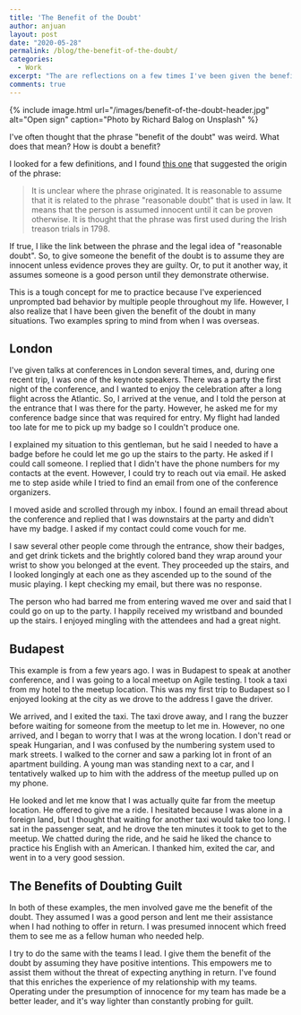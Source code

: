 ```yaml
---
title: 'The Benefit of the Doubt'
author: anjuan
layout: post
date: "2020-05-28"
permalink: /blog/the-benefit-of-the-doubt/
categories:
  - Work
excerpt: "The are reflections on a few times I've been given the benefit of the doubt and ways I can apply it to my work."
comments: true
---
```


{% include image.html url="/images/benefit-of-the-doubt-header.jpg" alt="Open sign"  caption="Photo by Richard Balog on Unsplash" %}

I've often thought that the phrase "benefit of the doubt" was weird. What does that mean? How is doubt a benefit?

I looked for a few definitions, and I found [this one](https://www.theidioms.com/the-benefit-of-the-doubt/) that suggested the origin of the phrase:

> It is unclear where the phrase originated. It is reasonable to assume that it is related to the phrase "reasonable doubt" that is used in law. It means that the person is assumed innocent until it can be proven otherwise. It is thought that the phrase was first used during the Irish treason trials in 1798.

If true, I like the link between the phrase and the legal idea of "reasonable doubt". So, to give someone the benefit of the doubt is to assume they are innocent unless evidence proves they are guilty. Or, to put it another way, it assumes someone is a good person until they demonstrate otherwise.

This is a tough concept for me to practice because I've experienced unprompted bad behavior by multiple people throughout my life. However, I also realize that I have been given the benefit of the doubt in many situations. Two examples spring to mind from when I was overseas.

## London

I've given talks at conferences in London several times, and, during one recent trip, I was one of the keynote speakers. There was a party the first night of the conference, and I wanted to enjoy the celebration after a long flight across the Atlantic. So, I arrived at the venue, and I told the person at the entrance that I was there for the party. However, he asked me for my conference badge since that was required for entry. My flight had landed too late for me to pick up my badge so I couldn't produce one.

I explained my situation to this gentleman, but he said I needed to have a badge before he could let me go up the stairs to the party. He asked if I could call someone. I replied that I didn't have the phone numbers for my contacts at the event. However, I could try to reach out via email. He asked me to step aside while I tried to find an email from one of the conference organizers.

I moved aside and scrolled through my inbox. I found an email thread about the conference and replied that I was downstairs at the party and didn't have my badge. I asked if my contact could come vouch for me.

I saw several other people come through the entrance, show their badges, and get drink tickets and the brightly colored band they wrap around your wrist to show you belonged at the event. They proceeded up the stairs, and I looked longingly at each one as they ascended up to the sound of the music playing. I kept checking my email, but there was no response.

The person who had barred me from entering waved me over and said that I could go on up to the party. I happily received my wristband and bounded up the stairs. I enjoyed mingling with the attendees and had a great night.

## Budapest

This example is from a few years ago. I was in Budapest to speak at another conference, and I was going to a local meetup on Agile testing. I took a taxi from my hotel to the meetup location. This was my first trip to Budapest so I enjoyed looking at the city as we drove to the address I gave the driver.

We arrived, and I exited the taxi. The taxi drove away, and I rang the buzzer before waiting for someone from the meetup to let me in. However, no one arrived, and I began to worry that I was at the wrong location. I don't read or speak Hungarian, and I was confused by the numbering system used to mark streets. I walked to the corner and saw a parking lot in front of an apartment building. A young man was standing next to a car, and I tentatively walked up to him with the address of the meetup pulled up on my phone.

He looked and let me know that I was actually quite far from the meetup location. He offered to give me a ride. I hesitated because I was alone in a foreign land, but I thought that waiting for another taxi would take too long. I sat in the passenger seat, and he drove the ten minutes it took to get to the meetup. We chatted during the ride, and he said he liked the chance to practice his English with an American. I thanked him, exited the car, and went in to a very good session.

## The Benefits of Doubting Guilt

In both of these examples, the men involved gave me the benefit of the doubt. They assumed I was a good person and lent me their assistance when I had nothing to offer in return. I was presumed innocent which freed them to see me as a fellow human who needed help.

I try to do the same with the teams I lead. I give them the benefit of the doubt by assuming they have positive intentions. This empowers me to assist them without the threat of expecting anything in return. I've found that this enriches the experience of my relationship with my teams. Operating under the presumption of innocence for my team has made be a better leader, and it's way lighter than constantly probing for guilt.